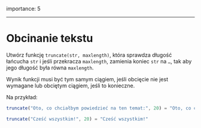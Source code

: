 importance: 5

---

# Obcinanie tekstu

Utwórz funkcję `truncate(str, maxlength)`, która sprawdza długość łańcucha `str` i jeśli przekracza `maxlength`, zamienia koniec `str` na `…`, tak aby jego długość była równa `maxlength`.

Wynik funkcji musi być tym samym ciągiem, jeśli obcięcie nie jest wymagane lub obciętym ciągiem, jeśli to konieczne.

Na przykład:

```js
truncate("Oto, co chciałbym powiedzieć na ten temat:", 20) = "Oto, co chciałbym p…"

truncate("Cześć wszystkim!", 20) = "Cześć wszystkim!"
```
